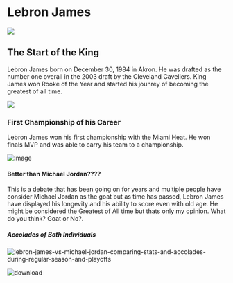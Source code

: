 <!DOCTYPE html>
<html>
<head>
<h1>Lebron James</h1>
<img src="https://www.usatoday.com/gcdn/presto/2020/01/26/USAT/80802abd-a62b-4420-8e15-ac4bd08c5929-2020-01-25_LeBron1.jpg?crop=2760,1553,x251,y615&width=300&height=300&format=pjpg&auto=webp"/> 
<h2>The Start of the King</h2>
<p>Lebron James born on December 30, 1984 in Akron. He was drafted as the number one overall in the 2003 draft by the Cleveland Caveliers. King James won Rooke of the Year and started his jounrey of becoming the greatest of all time.</p>
<img src="https://github.com/CaidenCortes/Lebron-James/assets/145697577/2f6f8366-f9c8-4180-a65b-a289b68b5cca)"/> 
<h3>First Championship of his Career</h3>
<p> Lebron James won his first championship with the Miami Heat. He won finals MVP and was able to carry his team to a championship.</p>

 ![image](https://github.com/CaidenCortes/Lebron-James/assets/145697577/4004b600-5f9d-47fb-ae43-58ffefbdc05e)

 
<h4>Better than Michael Jordan????</h4>
<p>This is a debate that has been going on for years and multiple people have consider Michael Jordan as the goat but as time has passed, Lebron James have displayed his longevity and his ability to score even with old age. He might be considered the Greatest of All time but thats only my opinion. What do you think? Goat or No?.</p>
<h5>Accolades of Both Individuals</h5>

![lebron-james-vs-michael-jordan-comparing-stats-and-accolades-during-regular-season-and-playoffs](https://github.com/CaidenCortes/Lebron-James/assets/145697577/de18e5eb-cc09-4c6a-8aab-65a3f2d669e6)

![download](https://github.com/CaidenCortes/Lebron-James/assets/145697577/02825465-7645-45bd-9e9d-3e602a80d60e)
